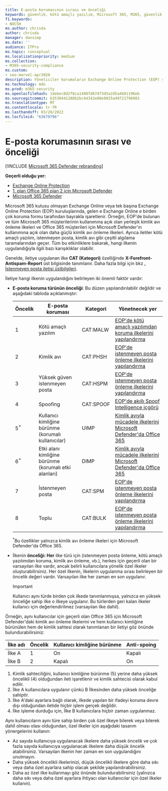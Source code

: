 ```yaml
---
title: E-posta korumasının sırası ve önceliği
keywords: güvenlik, kötü amaçlı yazılım, Microsoft 365, M365, güvenlik merkezi, Microsoft 365 Defender portalı, Uç Nokta için Microsoft Defender, Office 365 için Microsoft Defender, Kimlik için Microsoft Defender
f1.keywords:
- NOCSH
ms.author: chrisda
author: chrisda
manager: dansimp
ms.date: ''
audience: ITPro
ms.topic: conceptual
ms.localizationpriority: medium
ms.collection:
- M365-security-compliance
ms.custom:
- seo-marvel-apr2020
description: Yöneticiler korumaların Exchange Online Protection (EOP) sıralarını ve koruma ilkelerinin öncelik değerinin hangi ilkenin uygulandığını nasıl belirleyeceklerini öğrenebilirler.
ms.technology: mdo
ms.prod: m365-security
ms.openlocfilehash: 1debec0d2f8ca1498fd674f3d5a2d5a4681196eb
ms.sourcegitcommit: b3530441288b2bc44342e00e9025a49721796903
ms.translationtype: MT
ms.contentlocale: tr-TR
ms.lasthandoff: 03/20/2022
ms.locfileid: "63679796"
---
```

# <a name="order-and-precedence-of-email-protection"></a>E-posta korumasının sırası ve önceliği

[!INCLUDE [Microsoft 365 Defender rebranding](../includes/microsoft-defender-for-office.md)]

**Geçerli olduğu yer:**
- [Exchange Online Protection](exchange-online-protection-overview.md)
- [1. plan Office 365 plan 2 için Microsoft Defender](defender-for-office-365.md)
- [Microsoft 365 Defender](../defender/microsoft-365-defender.md)

Microsoft 365 kutusu olmayan Exchange Online veya tek başına Exchange Online Protection (EOP) kuruluşlarında, gelen e Exchange Online e birden çok koruma formu tarafından bayrakla işaretlenir. Örneğin, EOP'de bulunan ve tüm Microsoft 365 müşterilerinin kullanımına açık olan yerleşik kimlik avı önleme ilkeleri ve Office 365 müşterileri için Microsoft Defender'ın kullanımına açık olan daha güçlü kimlik avı önleme ilkeleri. Ayrıca iletiler kötü amaçlı yazılım, istenmeyen posta, kimlik avı gibi çeşitli algılama taramalarından geçer. Tüm bu etkinliklere bakarak, hangi ilkenin uygulandığıyla ilgili bazı karışıklıklar olabilir.

Genelde, iletiye uygulanan ilke **CAT (Kategori)** özelliğinde **X-Forefront-Antispam-Report** üst bilgisinde tanımlanır. Daha fazla bilgi için bkz [. İstenmeyen posta iletisi üstbilgileri](anti-spam-message-headers.md).

İletiye hangi ilkenin uygulandığını belirleyen iki önemli faktör vardır:

- **E-posta koruma türünün önceliği**: Bu düzen yapılandırılabilir değildir ve aşağıdaki tabloda açıklanmıştır:

  |Öncelik|E-posta koruması|Kategori|Yönetnecek yer|
  |---|---|---|---|
  |1|Kötü amaçlı yazılım|CAT:MALW|[EOP'de kötü amaçlı yazılımdan koruma ilkelerini yapılandırma](configure-anti-malware-policies.md)|
  |2|Kimlik avı|CAT:PHSH|[EOP'de istenmeyen posta önleme ilkelerini yapılandırma](configure-your-spam-filter-policies.md)|
  |3|Yüksek güven istenmeyen posta|CAT:HSPM|[EOP'de istenmeyen posta önleme ilkelerini yapılandırma](configure-your-spam-filter-policies.md)|
  |4|Spoofing|CAT:SPOOF|[EOP'de akıllı Spoof Intelligence içgörü](learn-about-spoof-intelligence.md)|
  |5<sup>\*</sup>|Kullanıcı kimliğine bürünme (korumalı kullanıcılar)|UIMP|[Kimlik avıyla mücadele ilkelerini Microsoft Defender'da Office 365](configure-mdo-anti-phishing-policies.md)|
  |6<sup>\*</sup>|Etki alanı kimliğine bürünme (korumalı etki alanları)|DIMP|[Kimlik avıyla mücadele ilkelerini Microsoft Defender'da Office 365](configure-mdo-anti-phishing-policies.md)|
  |7|İstenmeyen posta|CAT:SPM|[EOP'de istenmeyen posta önleme ilkelerini yapılandırma](configure-your-spam-filter-policies.md)|
  |8|Toplu|CAT:BULK|[EOP'de istenmeyen posta önleme ilkelerini yapılandırma](configure-your-spam-filter-policies.md)|

  <sup>\*</sup>Bu özellikler yalnızca kimlik avı önleme ilkeleri için Microsoft Defender'da Office 365.

- İlkenin **önceliği: Her** ilke türü için (istenmeyen posta önleme, kötü amaçlı yazılımdan koruma, kimlik avı önleme, vb.), herkes için geçerli olan bir varsayılan ilke vardır, ancak belirli kullanıcılara yönelik özel ilkeler oluşturabilirsiniz. Her özel ilkenin, ilkelerin uygulanma sırası belirleyen bir öncelik değeri vardır. Varsayılan ilke her zaman en son uygulanır.

  > [!IMPORTANT]
  > Kullanıcı aynı türde birden çok ilkede tanımlanmışsa, yalnızca en yüksek önceliğe sahip ilke o ilkeye uygulanır. Bu türlerden geri kalan ilkeler kullanıcı için değerlendirilmez (varsayılan ilke dahil).

Örneğin, aynı kullanıcılar için geçerli olan Office 365 için Microsoft Defender'daki kimlik avı önleme ilkelerini ve hem kullanıcı kimliğine bürünülen hem de kimlik sahtesi olarak tanımlanan bir iletiyi göz önünde bulundurabilirsiniz:

|İlke adı|Öncelik|Kullanıcı kimliğine bürünme|Anti-spoing|
|---|---|---|---|
|İlke A|1|On|Kapalı|
|İlke B|2|Kapalı|On|

1. Kimlik sahteciliğini, kullanıcı kimliğine bürünme (5) yerine daha yüksek öncelikli (4) olduğundan ileti işaretlenir ve kimlik sahtecisi olarak kabul edilir.
2. İlke A kullanıcılara uygulanır çünkü B İlkesinden daha yüksek önceliğe sahiptir.
3. İlke A'daki ayarlara bağlı olarak, ilkede yapılan bir ifadeyi koruma devre dışı olduğundan iletide hiçbir işlem gerçek değildir.
4. İlke işleme durduğu için, İlke B kullanıcılara hiçbir zaman uygulanmaz.

Aynı kullanıcıların aynı türe sahip birden çok özel ilkeye bilerek veya bilerek dahil olması olası olduğundan, özel ilkeler için aşağıdaki tasarım yönergelerini kullanın:

- Az sayıda kullanıcıya uygulanacak ilkelere daha yüksek öncelik ve çok fazla sayıda kullanıcıya uygulanacak ilkelere daha düşük öncelik atabilirsiniz. Varsayılan ilkenin her zaman en son uygulandığını unutmayın.
- Daha yüksek öncelikli ilkelerinizi, düşük öncelikli ilkelere göre daha sıkı veya daha özel ayarlara sahip olacak şekilde yapılandırabilirsiniz.
- Daha az özel ilke kullanmayı göz önünde bulundurabilirsiniz (yalnızca daha sıkı veya daha özel ayarlara ihtiyacı olan kullanıcılar için özel ilkeler kullanın).
